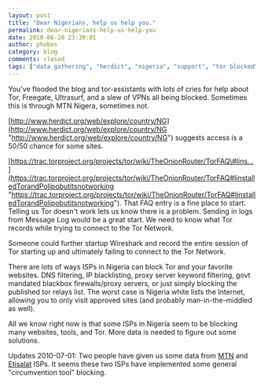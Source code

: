 ```yaml
---
layout: post
title: "Dear Nigerians, help us help you."
permalink: dear-nigerians-help-us-help-you
date: 2010-06-28 23:39:01
author: phobos
category: blog
comments: closed
tags: ["data gathering", "herdict", "nigeria", "support", "tor blocked", "websites blocked"]
---
```


You've flooded the blog and tor-assistants with lots of cries for help about Tor, Freegate, Ultrasurf, and a slew of VPNs all being blocked. Sometimes this is through MTN Nigera, sometimes not.

[http://www.herdict.org/web/explore/country/NG](http://www.herdict.org/web/explore/country/NG "http://www.herdict.org/web/explore/country/NG") suggests access is a 50/50 chance for some sites.

[https://trac.torproject.org/projects/tor/wiki/TheOnionRouter/TorFAQ\#Iins...](https://trac.torproject.org/projects/tor/wiki/TheOnionRouter/TorFAQ#IinstalledTorandPolipobutitsnotworking "https://trac.torproject.org/projects/tor/wiki/TheOnionRouter/TorFAQ#IinstalledTorandPolipobutitsnotworking"). That FAQ entry is a fine place to start. Telling us Tor doesn't work lets us know there is a problem. Sending in logs from Message Log would be a great start. We need to know what Tor records while trying to connect to the Tor Network.

Someone could further startup Wireshark and record the entire session of Tor starting up and ultimately failing to connect to the Tor Network.

<!-- more -->

There are lots of ways ISPs in Nigeria can block Tor and your favorite websites. DNS filtering, IP blacklisting, proxy server keyword filtering, govt mandated blackbox firewalls/proxy servers, or just simply blocking the published tor relays list. The worst case is Nigeria white lists the Internet, allowing you to only visit approved sites (and probably man-in-the-middled as well).

All we know right now is that some ISPs in Nigeria seem to be blocking many websites, tools, and Tor. More data is needed to figure out some solutions.

Updates 2010-07-01: Two people have given us some data from [MTN](https://trac.torproject.org/projects/tor/ticket/1645) and [Etisalat](https://trac.torproject.org/projects/tor/ticket/1625) ISPs. It seems these two ISPs have implemented some general "circumvention tool" blocking.
